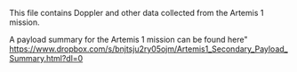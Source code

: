 This file contains Doppler and other data collected from the Artemis 1 mission.

A payload summary for the Artemis 1 mission can be found here"
https://www.dropbox.com/s/bnjtsju2ry05ojm/Artemis1_Secondary_Payload_Summary.html?dl=0

